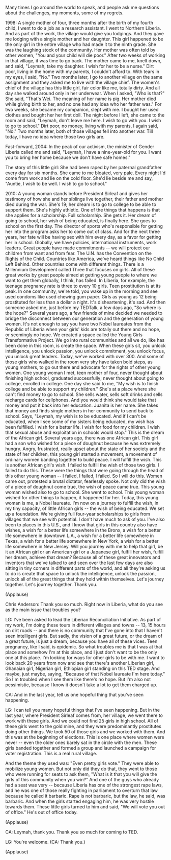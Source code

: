 
Many times
I go around the world to speak,
and people ask me questions
about the challenges,
my moments,
some of my regrets.

1998:
A single mother of four,
three months after the birth of my fourth child,
I went to do a job
as a research assistant.
I went to Northern Liberia.
And as part of the work,
the village would give you lodgings.
And they gave me lodging with a single mother
and her daughter.
This girl happened to be
the only girl in the entire village
who had made it
to the ninth grade.
She was the laughing stock of the community.
Her mother was often told by other women,
&quot;You and your child
will die poor.&quot;
After two weeks of working in that village,
it was time to go back.
The mother came to me, knelt down,
and said, &quot;Leymah, take my daughter.
I wish for her
to be a nurse.&quot;
Dirt poor, living in the home with my parents,
I couldn&#39;t afford to.
With tears in my eyes,
I said, &quot;No.&quot;
Two months later,
I go to another village
on the same assignment
and they asked me to live with the village chief.
The women&#39;s chief of the village has this little girl,
fair color like me,
totally dirty.
And all day she walked around
only in her underwear.
When I asked, &quot;Who is that?&quot;
She said, &quot;That&#39;s Wei.
The meaning of her name is pig.
Her mother died while giving birth to her,
and no one had any idea who her father was.&quot;
For two weeks, she became my companion,
slept with me.
I bought her used clothes
and bought her her first doll.
The night before I left,
she came to the room
and said, &quot;Leymah, don&#39;t leave me here.
I wish to go with you.
I wish to go to school.&quot;
Dirt poor, no money,
living with my parents,
I again said, &quot;No.&quot;
Two months later,
both of those villages fell into another war.
Till today, I have no idea
where those two girls are.

Fast-forward, 2004:
In the peak of our activism,
the minister of Gender Liberia called me
and said, &quot;Leymah, I have a nine-year-old for you.
I want you to bring her home
because we don&#39;t have safe homes.&quot;

The story of this little girl:
She had been raped
by her paternal grandfather
every day for six months.
She came to me bloated,
very pale.
Every night I&#39;d come from work and lie on the cold floor.
She&#39;d lie beside me
and say, &quot;Auntie, I wish to be well.
I wish to go to school.&quot;

2010:
A young woman stands before President Sirleaf
and gives her testimony
of how she and her siblings live together,
their father and mother died during the war.
She&#39;s 19; her dream is to go to college
to be able to support them.
She&#39;s highly athletic.
One of the things that happens
is that she applies for a scholarship.
Full scholarship. She gets it.
Her dream of going to school,
her wish of being educated,
is finally here.
She goes to school on the first day.
The director of sports
who&#39;s responsible for getting her into the program
asks her to come out of class.
And for the next three years,
her fate will be
having sex with him every day,
as a favor for getting her in school.
Globally, we have policies,
international instruments,
work leaders.
Great people have made commitments --
we will protect our children
from want and from fear.
The U.N. has the Convention on the Rights of the Child.
Countries like America, we&#39;ve heard things like No Child Left Behind.
Other countries come with different things.
There is a Millennium Development called Three
that focuses on girls.
All of these great works by great people
aimed at getting young people
to where we want to get them globally,
I think, has failed.
In Liberia, for example,
the teenage pregnancy rate
is three to every 10 girls.
Teen prostitution is at its peak.
In one community, we&#39;re told,
you wake up in the morning
and see used condoms like used chewing gum paper.
Girls as young as 12 being prostituted
for less than a dollar a night.
It&#39;s disheartening, it&#39;s sad.
And then someone asked me,
just before my TEDTalk, a few days ago,
&quot;So where is the hope?&quot;
Several years ago, a few friends of mine
decided we needed to bridge the disconnect
between our generation
and the generation of young women.
It&#39;s not enough to say
you have two Nobel laureates from the Republic of Liberia
when your girls&#39; kids are totally out there
and no hope, or seemingly no hope.
We created a space
called the Young Girls Transformative Project.
We go into rural communities
and all we do, like has been done in this room,
is create the space.
When these girls sit,
you unlock intelligence,
you unlock passion,
you unlock commitment,
you unlock focus,
you unlock great leaders.
Today, we&#39;ve worked with over 300.
And some of those girls
who walked in the room very shy
have taken bold steps, as young mothers,
to go out there and advocate
for the rights of other young women.
One young woman I met,
teen mother of four,
never thought about finishing high school,
graduated successfully;
never thought about going to college,
enrolled in college.
One day she said to me,
&quot;My wish is to finish college
and be able to support my children.&quot;
She&#39;s at a place where she can&#39;t find money
to go to school.
She sells water, sells soft drinks
and sells recharge cards for cellphones.
And you would think she would take that money
and put it back into her education.
Juanita is her name.
She takes that money
and finds single mothers in her community
to send back to school.
Says, &quot;Leymah, my wish
is to be educated.
And if I can&#39;t be educated,
when I see some of my sisters being educated,
my wish has been fulfilled.
I wish for a better life.
I wish for food for my children.
I wish that sexual abuse and exploitation in schools would stop.&quot;
This is the dream of the African girl.
Several years ago,
there was one African girl.
This girl had a son
who wished for a piece of doughnut
because he was extremely hungry.
Angry, frustrated,
really upset
about the state of her society
and the state of her children,
this young girl started a movement,
a movement of ordinary women
banding together
to build peace.
I will fulfill the wish.
This is another African girl&#39;s wish.
I failed to fulfill the wish of those two girls.
I failed to do this.
These were the things that were going through the head of this other young woman --
I failed, I failed, I failed.
So I will do this.
Women came out,
protested a brutal dictator,
fearlessly spoke.
Not only did the wish of a piece of doughnut come true,
the wish of peace came true.
This young woman
wished also to go to school.
She went to school.
This young woman wished for other things to happen,
it happened for her.
Today, this young woman is me,
a Nobel laureate.
I&#39;m now on a journey
to fulfill the wish,
in my tiny capacity,
of little African girls --
the wish of being educated.
We set up a foundation.
We&#39;re giving full four-year scholarships
to girls from villages that we see with potential.
I don&#39;t have much to ask of you.
I&#39;ve also been to places in this U.S.,
and I know that girls in this country
also have wishes,
a wish for a better life somewhere in the Bronx,
a wish for a better life
somewhere in downtown L.A.,
a wish for a better life somewhere in Texas,
a wish for a better life somewhere in New York,
a wish for a better life
somewhere in New Jersey.
Will you journey with me
to help that girl,
be it an African girl or an American girl
or a Japanese girl,
fulfill her wish,
fulfill her dream,
achieve that dream?
Because all of these
great innovators and inventors
that we&#39;ve talked to and seen
over the last few days
are also sitting in tiny corners
in different parts of the world,
and all they&#39;re asking us to do
is create that space
to unlock the intelligence,
unlock the passion,
unlock all of the great things
that they hold within themselves.
Let&#39;s journey together. Let&#39;s journey together.
Thank you.

(Applause)


Chris Anderson: Thank you so much.
Right now in Liberia,
what do you see
as the main issue that troubles you?

LG: I&#39;ve been asked to lead
the Liberian Reconciliation Initiative.
As part of my work,
I&#39;m doing these tours
in different villages and towns --
13, 15 hours on dirt roads --
and there is no community that I&#39;ve gone into
that I haven&#39;t seen intelligent girls.
But sadly,
the vision of a great future,
or the dream of a great future,
is just a dream,
because you have all of these vices.
Teen pregnancy, like I said, is epidemic.
So what troubles me
is that I was at that place
and somehow I&#39;m at this place,
and I just don&#39;t want to be the only one
at this place.
I&#39;m looking for ways
for other girls to be with me.
I want to look back 20 years from now
and see that there&#39;s another Liberian girl,
Ghanaian girl, Nigerian girl, Ethiopian girl
standing on this TED stage.
And maybe, just maybe, saying,
&quot;Because of that Nobel laureate
I&#39;m here today.&quot;
So I&#39;m troubled
when I see them like there&#39;s no hope.
But I&#39;m also not pessimistic,
because I know it doesn&#39;t take a lot
to get them charged up.

CA: And in the last year,
tell us one hopeful thing
that you&#39;ve seen happening.

LG: I can tell you many hopeful things that I&#39;ve seen happening.
But in the last year,
where President Sirleaf comes from, her village,
we went there to work with these girls.
And we could not find 25 girls
in high school.
All of these girls went to the gold mine,
and they were predominantly prostitutes
doing other things.
We took 50 of those girls
and we worked with them.
And this was at the beginning of elections.
This is one place where women were never --
even the older ones
barely sat in the circle with the men.
These girls banded together and formed a group
and launched a campaign
for voter registration.
This is a real rural village.

And the theme they used was:
&quot;Even pretty girls vote.&quot;
They were able to mobilize young women.
But not only did they do that,
they went to those who were running for seats
to ask them, &quot;What is it
that you will give the girls of this community
when you win?&quot;
And one of the guys
who already had a seat was very --
because Liberia has one of the strongest rape laws,
and he was one of those really fighting in parliament
to overturn that law
because he called it barbaric.
Rape is not barbaric, but the law, he said, was barbaric.
And when the girls started engaging him,
he was very hostile towards them.
These little girls turned to him and said,
&quot;We will vote you out of office.&quot;
He&#39;s out of office today.

(Applause)


CA: Leymah, thank you. Thank you so much for coming to TED.

LG: You&#39;re welcome. (CA: Thank you.)

(Applause)

